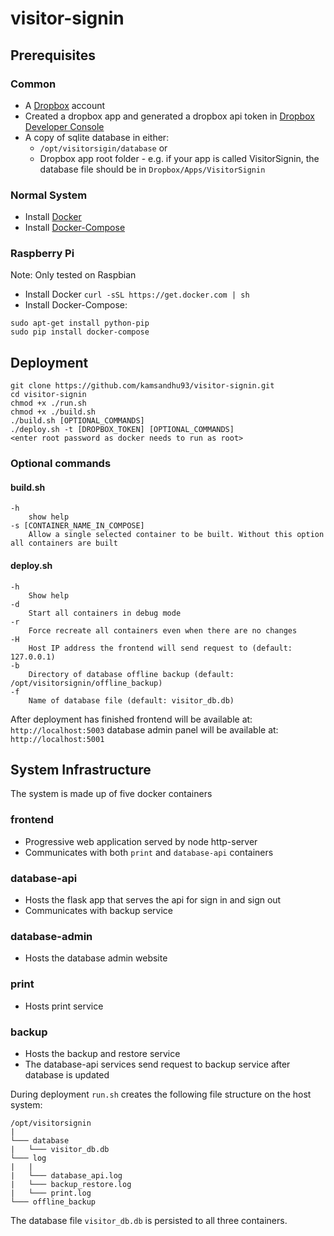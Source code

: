 # visitor-signin

## Prerequisites
### Common
 - A [Dropbox](https://www.dropbox.com) account
 - Created a dropbox app and generated a dropbox api token in [Dropbox Developer Console](https://www.dropbox.com/developers/apps)
 - A copy of sqlite database in either:
   - `/opt/visitorsigin/database` or
   - Dropbox app root folder - e.g. if your app is called VisitorSignin, the database file should be in `Dropbox/Apps/VisitorSignin`
### Normal System
 - Install [Docker](https://docs.docker.com/install/)
 - Install [Docker-Compose](https://docs.docker.com/compose/install/#prerequisites)
### Raspberry Pi
Note: Only tested on Raspbian
 - Install Docker
 `curl -sSL https://get.docker.com | sh`
 - Install Docker-Compose:
 ```
 sudo apt-get install python-pip
 sudo pip install docker-compose
 ```

## Deployment
 ```
 git clone https://github.com/kamsandhu93/visitor-signin.git
 cd visitor-signin
 chmod +x ./run.sh
 chmod +x ./build.sh
 ./build.sh [OPTIONAL_COMMANDS]
 ./deploy.sh -t [DROPBOX_TOKEN] [OPTIONAL_COMMANDS]
 <enter root password as docker needs to run as root>
 ```

### Optional commands
#### build.sh
```
-h
    show help
-s [CONTAINER_NAME_IN_COMPOSE]
    Allow a single selected container to be built. Without this option all containers are built
```

#### deploy.sh
```
-h
    Show help
-d
    Start all containers in debug mode
-r
    Force recreate all containers even when there are no changes
-H
    Host IP address the frontend will send request to (default: 127.0.0.1)
-b
    Directory of database offline backup (default: /opt/visitorsignin/offline_backup)
-f
    Name of database file (default: visitor_db.db)
```

After deployment has finished
frontend will be available at: `http://localhost:5003`
database admin panel will be available at: `http://localhost:5001`

## System Infrastructure
The system is made up of five docker containers

### frontend
 - Progressive web application served by node http-server
 - Communicates with both `print` and `database-api` containers

### database-api
 - Hosts the flask app that serves the api for sign in and sign out
 - Communicates with backup service

### database-admin
 - Hosts the database admin website

### print
 - Hosts print service

### backup
 - Hosts the backup and restore service
 - The database-api services send request to backup service after database is updated

During deployment `run.sh` creates the following file structure on the host system:
```
/opt/visitorsignin
|
└─── database
|   └─── visitor_db.db
└─── log
|   |
|   └─── database_api.log
|   └─── backup_restore.log
|   └─── print.log
└─── offline_backup
```
The database file `visitor_db.db` is persisted to all three containers.
